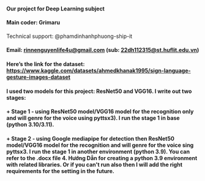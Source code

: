 #### Our project for Deep Learning subject
#### Main coder: Grimaru
Technical support: @phamdinhanhphuong-ship-it
#### Email: rinnenguyenlife4u@gmail.com (sub: 22dh112315@st.huflit.edu.vn)
#### Here’s the link for the dataset: https://www.kaggle.com/datasets/ahmedkhanak1995/sign-language-gesture-images-dataset
#### I used two models for this project: ResNet50 and VGG16. I write out two stages:
#### + Stage 1 - using ResNet50 model/VGG16 model for the recognition only and will genre for the voice using pyttsx3). I run the stage 1 in base (python 3.10/3.11).
#### + Stage 2 - using Google mediapipe for detection then ResNet50 model/VGG16 model for the recognition and will genre for the voice sing pyttsx3. I run the stage 1 in another environment (python 3.9). You can refer to the .docx file 4. Hướng Dẫn for creating a python 3.9 environment with related libraries. Or if you can't run also then I will add the right requirements for the setting in the future.
